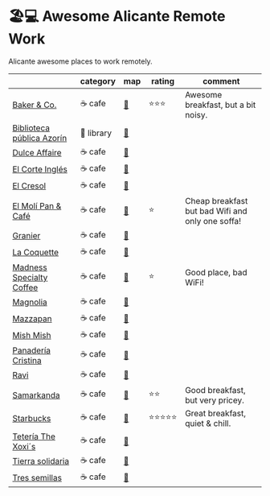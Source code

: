 # 🏖️💻 Awesome Alicante Remote Work
Alicante awesome places to work remotely.

|                                                        | category | map                                  | rating | comment |
|--------------------------------------------------------|----------|--------------------------------------|--------|---------|
| [Baker & Co.](http://bakerandco.es/) | ☕ cafe  | [📍](https://goo.gl/maps/yj3MgAhu3B22) |⭐️⭐️⭐️|Awesome breakfast, but a bit noisy.
| [Biblioteca pública Azorín](https://www.facebook.com/pg/Biblioteca-P%C3%BAblica-Azor%C3%ADn-de-Alicante-1529755180673749/about/) | 📙 library  | [📍](https://goo.gl/maps/1edtak6146S2) |
| [Dulce Affaire](https://www.facebook.com/dulceaffaire/) | ☕ cafe  | [📍](https://goo.gl/maps/u7cCgr3UN9C2) |
| [El Corte Inglés](https://www.elcorteingles.es/centroscomerciales/es/eci/servicios/cafeteria?shopping_center_id=centro-comercial-avenida-maisonnave) | ☕ cafe  | [📍](https://goo.gl/maps/UYBMnoA2fus) |
| [El Cresol](https://www.facebook.com/pg/elcresolcafecultural/about/) | ☕ cafe  | [📍](https://goo.gl/maps/MVmMzJ9eVrG2) |
| [El Molí Pan & Café](http://elmolipanycafe.com/el-moli-devesa-2/) | ☕ cafe  | [📍](https://goo.gl/maps/KuCBM88bMez) |⭐️|Cheap breakfast but bad Wifi and only one soffa!
| [Granier](https://pansgranier.com/) | ☕ cafe  | [📍](https://goo.gl/maps/WFvWnFcX2xo) |
| [La Coquette](https://www.facebook.com/cafelacoquette/) | ☕ cafe  | [📍](https://goo.gl/maps/LNAQUtaGwo62) |
| [Madness Specialty Coffee](https://madnesscoffee.com/) | ☕ cafe  | [📍](https://goo.gl/maps/TZ5CwuLmxCt) |⭐️|Good place, bad WiFi!
| [Magnolia](http://magnoliacafe.es/) | ☕ cafe  | [📍](https://goo.gl/maps/JpMDiS3CW4y) |
| [Mazzapan](http://www.mazzapan.es/) | ☕ cafe  | [📍](https://goo.gl/maps/xgjqAVRuy9n) |
| [Mish Mish](http://mishmish.es/en/home/) | ☕ cafe  | [📍](https://goo.gl/maps/911krPU3EtN2) |
| [Panadería Cristina](https://www.facebook.com/pages/category/Bakery/Panaderia-Cafeteria-Cristina-Quintana-522360304535387/) | ☕ cafe  | [📍](https://goo.gl/maps/fo8q8mgZwqv) |
| [Ravi](https://www.facebook.com/pg/RAVI-CAF%C3%89-Alicante-productos-Km-0-490327844473975/about/) | ☕ cafe  | [📍](https://goo.gl/maps/zVLczLcneBR2) |
| [Samarkanda](https://www.facebook.com/SamarkandaCafe/) | ☕ cafe  | [📍](https://goo.gl/maps/mFChN9cnZt12) |⭐️⭐️|Good breakfast, but very pricey.
| [Starbucks](https://www.starbucks.es/) | ☕ cafe  | [📍](https://g.page/Starbucks_Rambla_Mendez_Nunez?share) |⭐️⭐️⭐️⭐️⭐️|Great breakfast, quiet & chill.
| [Tetería The Xoxi´s](https://www.facebook.com/pages/category/Tea-Room/Teteria-The-xoxis-537005796340556/) | ☕ cafe  | [📍](https://goo.gl/maps/v2kDvVwJ28t) |
| [Tierra solidaria](https://www.facebook.com/tierrasolidaria/) | ☕ cafe  | [📍](https://goo.gl/maps/5Ew1h1Wjpwj) |
| [Tres semillas](http://tressemillas.com/cafeteria/) | ☕ cafe  | [📍](https://goo.gl/maps/NxoRrgNHHp22) |
